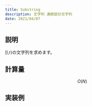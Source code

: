 ```yaml
---
title: Substring
description: 文字列 連続部分文字列
date: 2021/04/07
---
```


## 説明
[l,r)の文字列を求めます。

## 計算量
$$
O(N)
$$

## 実装例

```cpp import=/assets/Library/string/substr.cpp
```
